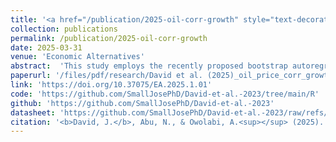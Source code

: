 ```yaml
---
title: '<a href="/publication/2025-oil-corr-growth" style="text-decoration:none;">The moderating role of corruption in the oil price-economic growth relationship in an oil-dependent economy: Evidence from Bootstrap ARDL with a Fourier Function</a>'
collection: publications
permalink: /publication/2025-oil-corr-growth
date: 2025-03-31
venue: 'Economic Alternatives'
abstract:  'This study employs the recently proposed bootstrap autoregressive distributed lag (ARDL) model, augmented with a Fourier function, and the dynamic ARDL simulation procedures, to examine whether the oil price economic growth relationship depends on the level of corruption in an oil-dependent economy. Using Nigerian quarterly data from the 1996Q1–2021Q4 period, the results of the bounds-testing provide evidence of cointegration between the variables. In addition, the results indicate that oil price and corruption are growth-enhancing, but the effect of oil price on growth is contingent on the level of corruption. Moreover, evidence suggests that the marginal effect of oil price on economic growth varies with the level of corruption: the lower the level of corruption, the higher the growth-enhancing effect of oil price on economic growth, and vice versa. The dynamic ARDL simulation plots demonstrate a significant increase (decrease) in predicted growth in the short term due to a counterfactual rise in the price of oil (corruption), which gradually deflates (increases) after the shock in the long term. Therefore, policies geared toward diversifying the economy away from oil, reducing corruption in the oil and gas industry and the security sector, improving agricultural output, and reducing the unemployment rate are recommended to enhance growth.'
paperurl: '/files/pdf/research/David et al. (2025)_oil_price_corr_growth_paper.pdf'
link: 'https://doi.org/10.37075/EA.2025.1.01'
code: 'https://github.com/SmallJosePhD/David-et-al.-2023/tree/main/R'
github: 'https://github.com/SmallJosePhD/David-et-al.-2023'
datasheet: 'https://github.com/SmallJosePhD/David-et-al.-2023/raw/refs/heads/main/Data/myData.xlsx'
citation: '<b>David, J.</b>, Abu, N., & Owolabi, A.<sup></sup> (2025). &quot;The moderating role of corruption in the oil price-economic growth relationship in an oil-dependent economy: Evidence from Bootstrap ARDL with a Fourier Function.&quot; <i>Economic Alternatives</i>, <i>31</i>(1), 5-30.'
---
```

